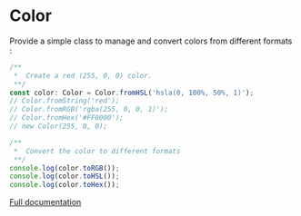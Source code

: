 # Color

Provide a simple class to manage and convert colors from different formats :

```ts
/**
 *  Create a red (255, 0, 0) color.
 **/
const color: Color = Color.fromHSL('hsla(0, 100%, 50%, 1)');
// Color.fromString('red');
// Color.fromRGB('rgba(255, 0, 0, 1)');
// Color.fromHex('#FF0000');
// new Color(255, 0, 0);
```

```ts
/**
 *  Convert the color to different formats
 **/
console.log(color.toRGB());
console.log(color.toHSL());
console.log(color.toHex());
```

[Full documentation](./tsdoc/html/index.html)